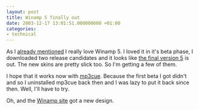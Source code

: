 ```yaml
---
layout: post
title: Winamp 5 finally out
date: 2003-12-17 13:01:51.000000000 +01:00
categories:
- technical
---
```

As I <a href="http://www.rusiczki.net/2003/10/21/winamp-5-rocks/">already mentioned</a> I really love Winamp 5. I loved it in it's beta phase, I downloaded two release candidates and it looks like <a title="Winamp 5 download" href="http://www.winamp.com/player/">the final version 5</a> is out. The new skins are pretty slick too. So I'm getting a few of them.

I hope that it works now with <a href="http://guerillasoft.nstemp.com/mp3cue/" title="THE plug-in of choice if you have ripped mixes lying around">mp3cue</a>. Because the first beta I got didn't and so I uninstalled mp3cue back then and I was lazy to put it back since then. Well, I'll have to try.

Oh, and the <a href="http://www.winamp.com">Winamp site</a> got a new design.
